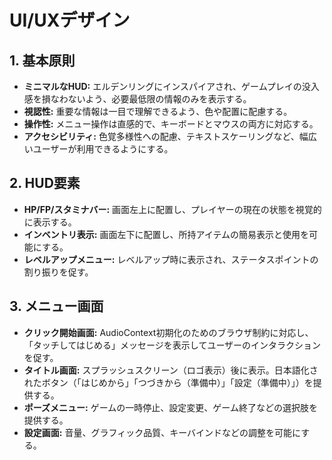 # UI/UXデザイン

## 1. 基本原則

- **ミニマルなHUD:** エルデンリングにインスパイアされ、ゲームプレイの没入感を損なわないよう、必要最低限の情報のみを表示する。
- **視認性:** 重要な情報は一目で理解できるよう、色や配置に配慮する。
- **操作性:** メニュー操作は直感的で、キーボードとマウスの両方に対応する。
- **アクセシビリティ:** 色覚多様性への配慮、テキストスケーリングなど、幅広いユーザーが利用できるようにする。

## 2. HUD要素

- **HP/FP/スタミナバー:** 画面左上に配置し、プレイヤーの現在の状態を視覚的に表示する。
- **インベントリ表示:** 画面左下に配置し、所持アイテムの簡易表示と使用を可能にする。
- **レベルアップメニュー:** レベルアップ時に表示され、ステータスポイントの割り振りを促す。

## 3. メニュー画面

- **クリック開始画面:** AudioContext初期化のためのブラウザ制約に対応し、「タッチしてはじめる」メッセージを表示してユーザーのインタラクションを促す。
- **タイトル画面:** スプラッシュスクリーン（ロゴ表示）後に表示。日本語化されたボタン（「はじめから」「つづきから（準備中）」「設定（準備中）」）を提供する。
- **ポーズメニュー:** ゲームの一時停止、設定変更、ゲーム終了などの選択肢を提供する。
- **設定画面:** 音量、グラフィック品質、キーバインドなどの調整を可能にする。
